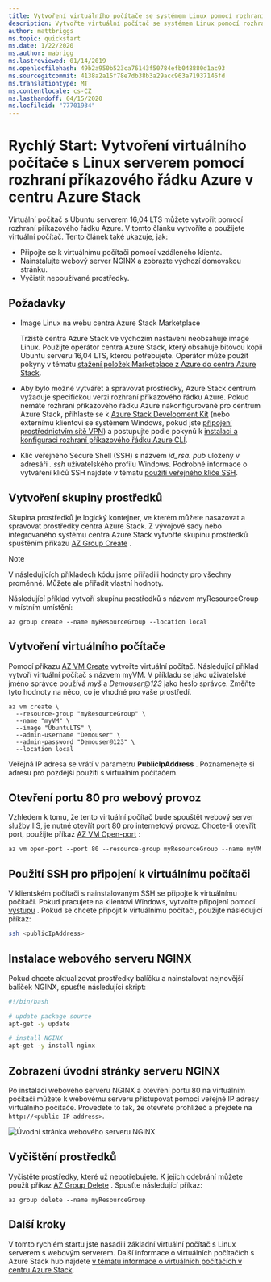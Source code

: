 ```yaml
---
title: Vytvoření virtuálního počítače se systémem Linux pomocí rozhraní příkazového řádku Azure v centru Azure Stack
description: Vytvořte virtuální počítač se systémem Linux pomocí rozhraní příkazového řádku Azure v centru Azure Stack.
author: mattbriggs
ms.topic: quickstart
ms.date: 1/22/2020
ms.author: mabrigg
ms.lastreviewed: 01/14/2019
ms.openlocfilehash: 49b2a950b523ca76143f50784efb048880d1ac93
ms.sourcegitcommit: 4138a2a15f78e7db38b3a29acc963a71937146fd
ms.translationtype: MT
ms.contentlocale: cs-CZ
ms.lasthandoff: 04/15/2020
ms.locfileid: "77701934"
---
```

# <a name="quickstart-create-a-linux-server-vm-by-using-the-azure-cli-in-azure-stack-hub"></a>Rychlý Start: Vytvoření virtuálního počítače s Linux serverem pomocí rozhraní příkazového řádku Azure v centru Azure Stack

Virtuální počítač s Ubuntu serverem 16,04 LTS můžete vytvořit pomocí rozhraní příkazového řádku Azure. V tomto článku vytvoříte a použijete virtuální počítač. Tento článek také ukazuje, jak:

* Připojte se k virtuálnímu počítači pomocí vzdáleného klienta.
* Nainstalujte webový server NGINX a zobrazte výchozí domovskou stránku.
* Vyčistit nepoužívané prostředky.

## <a name="prerequisites"></a>Požadavky

* Image Linux na webu centra Azure Stack Marketplace

   Tržiště centra Azure Stack ve výchozím nastavení neobsahuje image Linux. Použijte operátor centra Azure Stack, který obsahuje bitovou kopii Ubuntu serveru 16,04 LTS, kterou potřebujete. Operátor může použít pokyny v tématu [stažení položek Marketplace z Azure do centra Azure Stack](../operator/azure-stack-download-azure-marketplace-item.md).

* Aby bylo možné vytvářet a spravovat prostředky, Azure Stack centrum vyžaduje specifickou verzi rozhraní příkazového řádku Azure. Pokud nemáte rozhraní příkazového řádku Azure nakonfigurované pro centrum Azure Stack, přihlaste se k [Azure Stack Development Kit](../asdk/asdk-connect.md#connect-to-azure-stack-using-rdp) (nebo externímu klientovi se systémem Windows, pokud jste [připojení prostřednictvím sítě VPN](../asdk/asdk-connect.md#connect-to-azure-stack-using-vpn)) a postupujte podle pokynů k [instalaci a konfiguraci rozhraní příkazového řádku Azure CLI](azure-stack-version-profiles-azurecli2.md).

* Klíč veřejného Secure Shell (SSH) s názvem *id_rsa. pub* uložený v adresáři *. ssh* uživatelského profilu Windows. Podrobné informace o vytváření klíčů SSH najdete v tématu [použití veřejného klíče SSH](azure-stack-dev-start-howto-ssh-public-key.md).

## <a name="create-a-resource-group"></a>Vytvoření skupiny prostředků

Skupina prostředků je logický kontejner, ve kterém můžete nasazovat a spravovat prostředky centra Azure Stack. Z vývojové sady nebo integrovaného systému centra Azure Stack vytvořte skupinu prostředků spuštěním příkazu [AZ Group Create](/cli/azure/group#az-group-create) .

> [!NOTE]
> V následujících příkladech kódu jsme přiřadili hodnoty pro všechny proměnné. Můžete ale přiřadit vlastní hodnoty.

Následující příklad vytvoří skupinu prostředků s názvem myResourceGroup v místním umístění: 

```cli
az group create --name myResourceGroup --location local
```

## <a name="create-a-virtual-machine"></a>Vytvoření virtuálního počítače

Pomocí příkazu [AZ VM Create](/cli/azure/vm#az-vm-create) vytvořte virtuální počítač. Následující příklad vytvoří virtuální počítač s názvem myVM. V příkladu se jako uživatelské jméno správce používá *myš* a *Demouser@123* jako heslo správce. Změňte tyto hodnoty na něco, co je vhodné pro vaše prostředí.

```cli
az vm create \
  --resource-group "myResourceGroup" \
  --name "myVM" \
  --image "UbuntuLTS" \
  --admin-username "Demouser" \
  --admin-password "Demouser@123" \
  --location local
```

Veřejná IP adresa se vrátí v parametru **PublicIpAddress** . Poznamenejte si adresu pro pozdější použití s virtuálním počítačem.

## <a name="open-port-80-for-web-traffic"></a>Otevření portu 80 pro webový provoz

Vzhledem k tomu, že tento virtuální počítač bude spouštět webový server služby IIS, je nutné otevřít port 80 pro internetový provoz. Chcete-li otevřít port, použijte příkaz [AZ VM Open-port](/cli/azure/vm) : 

```cli
az vm open-port --port 80 --resource-group myResourceGroup --name myVM
```

## <a name="use-ssh-to-connect-to-the-virtual-machine"></a>Použití SSH pro připojení k virtuálnímu počítači

V klientském počítači s nainstalovaným SSH se připojte k virtuálnímu počítači. Pokud pracujete na klientovi Windows, vytvořte připojení pomocí [výstupu](https://www.putty.org/) . Pokud se chcete připojit k virtuálnímu počítači, použijte následující příkaz:

```bash
ssh <publicIpAddress>
```

## <a name="install-the-nginx-web-server"></a>Instalace webového serveru NGINX

Pokud chcete aktualizovat prostředky balíčku a nainstalovat nejnovější balíček NGINX, spusťte následující skript:

```bash
#!/bin/bash

# update package source
apt-get -y update

# install NGINX
apt-get -y install nginx
```

## <a name="view-the-nginx-welcome-page"></a>Zobrazení úvodní stránky serveru NGINX

Po instalaci webového serveru NGINX a otevření portu 80 na virtuálním počítači můžete k webovému serveru přistupovat pomocí veřejné IP adresy virtuálního počítače. Provedete to tak, že otevřete prohlížeč a přejdete na ```http://<public IP address>```.

![Úvodní stránka webového serveru NGINX](./media/azure-stack-quick-create-vm-linux-cli/nginx.png)

## <a name="clean-up-resources"></a>Vyčištění prostředků

Vyčistěte prostředky, které už nepotřebujete. K jejich odebrání můžete použít příkaz [AZ Group Delete](/cli/azure/group#az-group-delete) . Spusťte následující příkaz:

```cli
az group delete --name myResourceGroup
```

## <a name="next-steps"></a>Další kroky

V tomto rychlém startu jste nasadili základní virtuální počítač s Linux serverem s webovým serverem. Další informace o virtuálních počítačích s Azure Stack hub najdete [v tématu informace o virtuálních počítačích v centru Azure Stack](azure-stack-vm-considerations.md).
